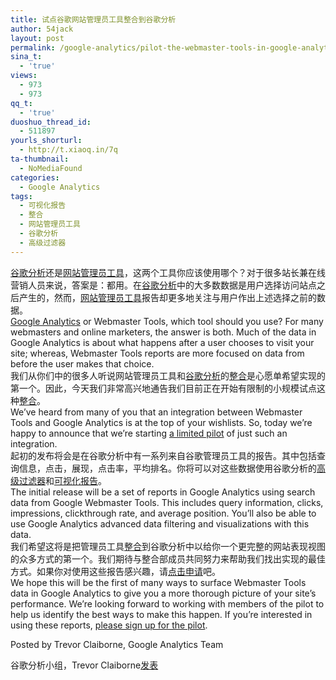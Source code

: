 ```yaml
---
title: 试点谷歌网站管理员工具整合到谷歌分析
author: 54jack
layout: post
permalink: /google-analytics/pilot-the-webmaster-tools-in-google-analytics-integration/
sina_t:
  - 'true'
views:
  - 973
  - 973
qq_t:
  - 'true'
duoshuo_thread_id:
  - 511897
yourls_shorturl:
  - http://t.xiaoq.in/7q
ta-thumbnail:
  - NoMediaFound
categories:
  - Google Analytics
tags:
  - 可视化报告
  - 整合
  - 网站管理员工具
  - 谷歌分析
  - 高级过滤器
---
```

<div>
  <span class='wp_keywordlink'><a href="https://xiaoq.in/google-analytics/" title="谷歌分析" target="_blank">谷歌分析</a></span>还是<span class='wp_keywordlink_affiliate'><a href="https://xiaoq.in/tag/%e7%bd%91%e7%ab%99%e7%ae%a1%e7%90%86%e5%91%98%e5%b7%a5%e5%85%b7/" title="查看网站管理员工具中的全部文章" target="_blank">网站管理员工具</a></span>，这两个工具你应该使用哪个？对于很多站长兼在线营销人员来说，答案是：都用。在<span class='wp_keywordlink_affiliate'><a href="https://xiaoq.in/tag/%e8%b0%b7%e6%ad%8c%e5%88%86%e6%9e%90/" title="查看谷歌分析中的全部文章" target="_blank">谷歌分析</a></span>中的大多数数据是用户选择访问站点之后产生的，然而，<span class='wp_keywordlink_affiliate'><a href="https://xiaoq.in/tag/%e7%bd%91%e7%ab%99%e7%ae%a1%e7%90%86%e5%91%98%e5%b7%a5%e5%85%b7/" title="查看网站管理员工具中的全部文章" target="_blank">网站管理员工具</a></span>报告却更多地关注与用户作出上述选择之前的数据。
</div>

<div>
  <span class='wp_keywordlink'><a href="https://xiaoq.in/google-analytics/" title="Google Analytics" target="_blank">Google Analytics</a></span> or Webmaster Tools, which tool should you use? For many webmasters and online marketers, the answer is both. Much of the data in Google Analytics is about what happens after a user chooses to visit your site; whereas, Webmaster Tools reports are more focused on data from before the user makes that choice.
</div>

<div>
  我们从你们中的很多人听说网站管理员工具和<span class='wp_keywordlink_affiliate'><a href="https://xiaoq.in/tag/%e8%b0%b7%e6%ad%8c%e5%88%86%e6%9e%90/" title="查看谷歌分析中的全部文章" target="_blank">谷歌分析</a></span>的<span class='wp_keywordlink_affiliate'><a href="https://xiaoq.in/tag/%e6%95%b4%e5%90%88/" title="查看整合中的全部文章" target="_blank">整合</a></span>是心愿单希望实现的第一个。因此，今天我们非常高兴地通告我们目前正在开始有限制的小规模试点这种<span class='wp_keywordlink_affiliate'><a href="https://xiaoq.in/tag/%e6%95%b4%e5%90%88/" title="查看整合中的全部文章" target="_blank">整合</a></span>。
</div>

<div>
  We’ve heard from many of you that an integration between Webmaster Tools and Google Analytics is at the top of your wishlists. So, today we’re happy to announce that we’re starting <a href="http://goo.gl/RP1KH">a limited pilot</a> of just such an integration.
</div>

<div>
  起初的发布将会是在谷歌分析中有一系列来自谷歌管理员工具的报告。其中包括查询信息，点击，展现，点击率，平均排名。你将可以对这些数据使用谷歌分析的<span class='wp_keywordlink_affiliate'><a href="https://xiaoq.in/tag/%e9%ab%98%e7%ba%a7%e8%bf%87%e6%bb%a4%e5%99%a8/" title="查看高级过滤器中的全部文章" target="_blank">高级过滤器</a></span>和<span class='wp_keywordlink_affiliate'><a href="https://xiaoq.in/tag/%e5%8f%af%e8%a7%86%e5%8c%96%e6%8a%a5%e5%91%8a/" title="查看可视化报告中的全部文章" target="_blank">可视化报告</a></span>。
</div>

<div>
  The initial release will be a set of reports in Google Analytics using search data from Google Webmaster Tools. This includes query information, clicks, impressions, clickthrough rate, and average position. You’ll also be able to use Google Analytics advanced data filtering and visualizations with this data.
</div>

<div>
  <a onblur="try {parent.deselectBloggerImageGracefully();} catch(e) {}" href="http://cdn.54jack.com/images/2011/06/wmt-ga-nosearch.png" target="_blank"><img id="BLOGGER_PHOTO_ID_5615495387045518322" style="border: 0px;" src="http://cdn.54jack.com/images/2011/06/wmt-ga-nosearch.png" alt="" border="0" /></a>
</div>

<div>
  我们希望这将是把管理员工具<span class='wp_keywordlink_affiliate'><a href="https://xiaoq.in/tag/%e6%95%b4%e5%90%88/" title="查看整合中的全部文章" target="_blank">整合</a></span>到谷歌分析中以给你一个更完整的网站表现视图的众多方式的第一个。我们期待与整合部成员共同努力来帮助我们找出实现的最佳方式。如果你对使用这些报告感兴趣，请<a title="申请数据整合" href="http://goo.gl/RP1KH" target="_blank">点击申请</a>吧。
</div>

<div>
  We hope this will be the first of many ways to surface Webmaster Tools data in Google Analytics to give you a more thorough picture of your site’s performance. We’re looking forward to working with members of the pilot to help us identify the best ways to make this happen. If you’re interested in using these reports, <a href="http://goo.gl/RP1KH">please sign up for the pilot</a>.
</div>

Posted by Trevor Claiborne, Google Analytics Team

谷歌分析小组，Trevor Claiborne<a title="试点谷歌管理员工具整合到谷歌分析" href="http://analytics.blogspot.com/2011/06/pilot-webmaster-tools-in-google.html" target="_blank">发表</a>